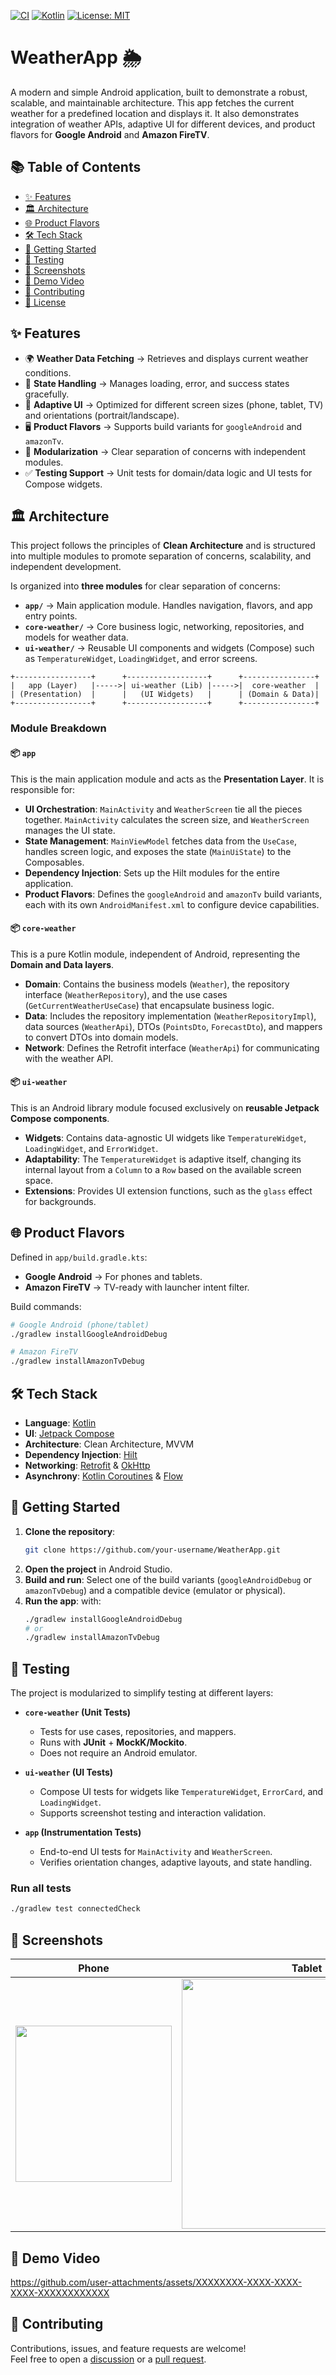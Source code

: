 [![CI](https://github.com/your-username/WeatherApp/actions/workflows/android-ci.yml/badge.svg)](https://github.com/your-username/WeatherApp/actions/workflows/android-ci.yml)
[![Kotlin](https://img.shields.io/badge/Kotlin-1.9.0-blue.svg?logo=kotlin)](https://kotlinlang.org/)
[![License: MIT](https://img.shields.io/badge/License-MIT-yellow.svg)](LICENSE)


# WeatherApp 🌦️

A modern and simple Android application, built to demonstrate a robust, scalable, and maintainable architecture.
This app fetches the current weather for a predefined location and displays it. It also demonstrates integration of weather APIs, adaptive UI for different devices, and product flavors for **Google Android** and **Amazon FireTV**.

## 📚 Table of Contents
- [✨ Features](#-features)
- [🏛️ Architecture](#-architecture)
- [🌐 Product Flavors](#-product-flavors)
- [🛠️ Tech Stack](#-tech-stack)
- [🚀 Getting Started](#-getting-started)
- [🧪 Testing](#-testing)
- [📸 Screenshots](#-screenshots)
- [🎥 Demo Video](#-demo-video)
- [🤝 Contributing](#-contributing)
- [📄 License](#-license)


## ✨ Features

- 🌍 **Weather Data Fetching** → Retrieves and displays current weather conditions.
- 🔄 **State Handling** → Manages loading, error, and success states gracefully.
- 📱 **Adaptive UI** → Optimized for different screen sizes (phone, tablet, TV) and orientations (portrait/landscape).
- 🖥 **Product Flavors** → Supports build variants for `googleAndroid` and `amazonTv`.
- 🧩 **Modularization** → Clear separation of concerns with independent modules.
- ✅ **Testing Support** → Unit tests for domain/data logic and UI tests for Compose widgets.

## 🏛️ Architecture

This project follows the principles of **Clean Architecture** and is structured into multiple modules to promote separation of concerns, scalability, and independent development.

Is organized into **three modules** for clear separation of concerns:

- **`app/`** → Main application module. Handles navigation, flavors, and app entry points.
- **`core-weather/`** → Core business logic, networking, repositories, and models for weather data.
- **`ui-weather/`** → Reusable UI components and widgets (Compose) such as `TemperatureWidget`, `LoadingWidget`, and error screens.


```
+-----------------+      +------------------+      +----------------+
|   app (Layer)   |----->| ui-weather (Lib) |----->|  core-weather  |
| (Presentation)  |      |   (UI Widgets)   |      | (Domain & Data)|
+-----------------+      +------------------+      +----------------+
```

### Module Breakdown

#### 📦 `app`
This is the main application module and acts as the **Presentation Layer**. It is responsible for:
*   **UI Orchestration**: `MainActivity` and `WeatherScreen` tie all the pieces together. `MainActivity` calculates the screen size, and `WeatherScreen` manages the UI state.
*   **State Management**: `MainViewModel` fetches data from the `UseCase`, handles screen logic, and exposes the state (`MainUiState`) to the Composables.
*   **Dependency Injection**: Sets up the Hilt modules for the entire application.
*   **Product Flavors**: Defines the `googleAndroid` and `amazonTv` build variants, each with its own `AndroidManifest.xml` to configure device capabilities.

#### 📦 `core-weather`
This is a pure Kotlin module, independent of Android, representing the **Domain and Data layers**.
*   **Domain**: Contains the business models (`Weather`), the repository interface (`WeatherRepository`), and the use cases (`GetCurrentWeatherUseCase`) that encapsulate business logic.
*   **Data**: Includes the repository implementation (`WeatherRepositoryImpl`), data sources (`WeatherApi`), DTOs (`PointsDto`, `ForecastDto`), and mappers to convert DTOs into domain models.
*   **Network**: Defines the Retrofit interface (`WeatherApi`) for communicating with the weather API.

#### 📦 `ui-weather`
This is an Android library module focused exclusively on **reusable Jetpack Compose components**.
*   **Widgets**: Contains data-agnostic UI widgets like `TemperatureWidget`, `LoadingWidget`, and `ErrorWidget`.
*   **Adaptability**: The `TemperatureWidget` is adaptive itself, changing its internal layout from a `Column` to a `Row` based on the available screen space.
*   **Extensions**: Provides UI extension functions, such as the `glass` effect for backgrounds.

## 🌐 Product Flavors

Defined in `app/build.gradle.kts`:

- **Google Android** → For phones and tablets.
- **Amazon FireTV** → TV-ready with launcher intent filter.

Build commands:

```bash
# Google Android (phone/tablet)
./gradlew installGoogleAndroidDebug

# Amazon FireTV
./gradlew installAmazonTvDebug
```

## 🛠️ Tech Stack

*   **Language**: [Kotlin](https://kotlinlang.org/)
*   **UI**: [Jetpack Compose](https://developer.android.com/jetpack/compose)
*   **Architecture**: Clean Architecture, MVVM
*   **Dependency Injection**: [Hilt](https://dagger.dev/hilt/)
*   **Networking**: [Retrofit](https://square.github.io/retrofit/) & [OkHttp](https://square.github.io/okhttp/)
*   **Asynchrony**: [Kotlin Coroutines](https://kotlinlang.org/docs/coroutines-overview.html) & [Flow](https://kotlinlang.org/docs/flow.html)

## 🚀 Getting Started

1.  **Clone the repository**:
    ```bash
    git clone https://github.com/your-username/WeatherApp.git
    ```
2.  **Open the project** in Android Studio.
3.  **Build and run**: Select one of the build variants (`googleAndroidDebug` or `amazonTvDebug`) and a compatible device (emulator or physical).
4.  **Run the app**: with:
    ```bash
    ./gradlew installGoogleAndroidDebug
    # or
    ./gradlew installAmazonTvDebug
    ```
## 🧪 Testing

The project is modularized to simplify testing at different layers:

- **`core-weather` (Unit Tests)**
    - Tests for use cases, repositories, and mappers.
    - Runs with **JUnit** + **MockK/Mockito**.
    - Does not require an Android emulator.

- **`ui-weather` (UI Tests)**
    - Compose UI tests for widgets like `TemperatureWidget`, `ErrorCard`, and `LoadingWidget`.
    - Supports screenshot testing and interaction validation.

- **`app` (Instrumentation Tests)**
    - End-to-end UI tests for `MainActivity` and `WeatherScreen`.
    - Verifies orientation changes, adaptive layouts, and state handling.

### Run all tests
```bash
./gradlew test connectedCheck
```

## 📸 Screenshots

| Phone | Tablet | TV |
|-------|--------|----|
| <img src="https://github.com/user-attachments/assets/a0e9b3f4-a0a0-4dfc-b750-528e6b40aad2" width="250" /> | <img src="https://github.com/user-attachments/assets/02422687-944e-43cc-868a-2c640d4f0e7d" width="400" /> | <img src="https://github.com/user-attachments/assets/2b97df87-23ad-4566-93e7-2a876a4326fe" width="400" /> |

## 🎥 Demo Video

https://github.com/user-attachments/assets/XXXXXXXX-XXXX-XXXX-XXXX-XXXXXXXXXXXX

## 🤝 Contributing
Contributions, issues, and feature requests are welcome!  
Feel free to open a [discussion](../../discussions) or a [pull request](../../pulls).

